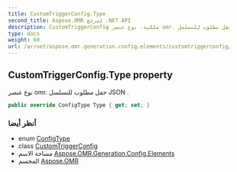 ```yaml
---
title: CustomTriggerConfig.Type
second_title: Aspose.OMR لمرجع .NET API
description: CustomTriggerConfig ملكية. نوع عنصر omr. حقل مطلوب للتسلسل JSON .
type: docs
weight: 60
url: /ar/net/aspose.omr.generation.config.elements/customtriggerconfig/type/
---
```

## CustomTriggerConfig.Type property

نوع عنصر omr. حقل مطلوب للتسلسل JSON .

```csharp
public override ConfigType Type { get; set; }
```

### أنظر أيضا

* enum [ConfigType](../../../aspose.omr.generation.config.enums/configtype/)
* class [CustomTriggerConfig](../)
* مساحة الاسم [Aspose.OMR.Generation.Config.Elements](../../customtriggerconfig/)
* المجسم [Aspose.OMR](../../../)


